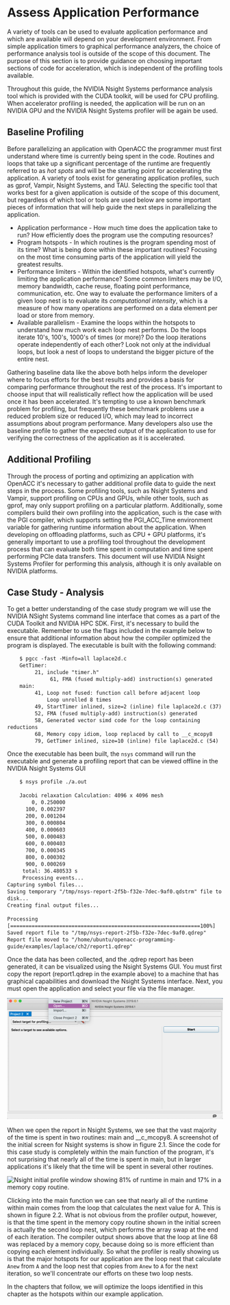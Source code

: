 Assess Application Performance
==============================
A variety of tools can be used to evaluate application performance and
which are available will depend on your development environment. From simple
application timers to graphical performance analyzers, the choice of
performance analysis tool is outside of the scope of this document. The purpose
of this section is to provide guidance on choosing important sections of code
for acceleration, which is independent of the profiling tools available. 

Throughout this guide, the NVIDIA Nsight Systems performance analysis tool which is provided with the CUDA toolkit, will be used for CPU profiling. When accelerator profiling is needed, the application will be run on an NVIDIA GPU and the NVIDIA Nsight Systems profiler will be again be used.

Baseline Profiling
------------------
Before parallelizing an application with OpenACC the programmer must first
understand where time is currently being spent in the code. Routines and loops
that take up a significant percentage of the runtime are frequently referred to
as *hot spots* and will be the starting point for accelerating the application. 
A variety of tools exist for generating application profiles, such as gprof,
Vampir, Nsight Systems, and TAU. Selecting the specific tool that works 
best for a given application is outside of the scope of this document, but regardless 
of which tool or tools are used below are some important pieces of information
that will help guide the next steps in parallelizing the application.

* Application performance - How much time does the application take to run? How
  efficiently does the program use the computing resources? 
* Program hotspots - In which routines is the program spending most of its
  time? What is being done within these important routines? Focusing on the
  most time consuming parts of the application will yield the greatest results.
* Performance limiters - Within the identified hotspots, what's currently
  limiting the application performance? Some common limiters may be I/O, memory
  bandwidth, cache reuse, floating point performance, communication, etc.
  One way to evaluate the performance limiters of a given loop nest is to
  evaluate its *computational intensity*, which is a measure of how many
  operations are performed on a data element per load or store from memory. 
* Available parallelism - Examine the loops within the hotspots to understand
  how much work each loop nest performs. Do the loops iterate 10's, 100's,
  1000's of times (or more)? Do the loop iterations operate independently of
  each other? Look not only at the individual loops, but look a nest of loops
  to understand the bigger picture of the entire nest. 

Gathering baseline data like the above both helps inform the developer where to
focus efforts for the best results and provides a basis for comparing
performance throughout the rest of the process. It's important to choose input
that will realistically reflect how the application will be used once it has
been accelerated. It's tempting to use a known benchmark problem for profiling,
but frequently these benchmark problems use a reduced problem size or reduced
I/O, which may lead to incorrect assumptions about program performance. Many
developers also use the baseline profile to gather the expected output of the
application to use for verifying the correctness of the application as it is
accelerated.

Additional Profiling
--------------------
Through the process of porting and optimizing an application with OpenACC it's
necessary to gather additional profile data to guide the next steps in the
process. Some profiling tools, such as Nsight Systems and Vampir, support profiling on
CPUs and GPUs, while other tools, such as gprof, may
only support profiling on a particular platform. Additionally, some compilers
build their own profiling into the application, such is the case with the PGI
compiler, which supports setting the PGI\_ACC\_Time environment variable for 
gathering runtime information about the application. When developing on
offloading platforms, such as CPU + GPU platforms, it's generally important to
use a profiling tool throughout the development process that can evaluate both
time spent in computation and time spent performing PCIe data transfers. This
document will use NVIDIA Nsight Systems Profiler for performing this analysis, although
it is only available on NVIDIA platforms.

Case Study - Analysis
---------------------
To get a better understanding of the case study program we will use the
NVIDIA NSight Systems command line interface that comes as a part of the CUDA Toolkit and NVIDIA HPC SDK. First,
it's necessary to build the executable. Remember to use the flags included in
the example below to ensure that additional information about how the
compiler optimized the program is displayed. The executable is built with the
following command:

~~~~
    $ pgcc -fast -Minfo=all laplace2d.c
    GetTimer:
         21, include "timer.h"
              61, FMA (fused multiply-add) instruction(s) generated
    main:
         41, Loop not fused: function call before adjacent loop
             Loop unrolled 8 times
         49, StartTimer inlined, size=2 (inline) file laplace2d.c (37)
         52, FMA (fused multiply-add) instruction(s) generated
         58, Generated vector simd code for the loop containing reductions
         68, Memory copy idiom, loop replaced by call to __c_mcopy8
         79, GetTimer inlined, size=10 (inline) file laplace2d.c (54)
~~~~

Once the executable has been built, the `nsys` command will run the
executable and generate a profiling report that can be viewed offline in 
the NVIDIA Nsight Systems GUI

~~~~
    $ nsys profile ./a.out
    
    Jacobi relaxation Calculation: 4096 x 4096 mesh
        0, 0.250000
      100, 0.002397
      200, 0.001204
      300, 0.000804
      400, 0.000603
      500, 0.000483
      600, 0.000403
      700, 0.000345
      800, 0.000302
      900, 0.000269
     total: 36.480533 s
     Processing events...
Capturing symbol files...
Saving temporary "/tmp/nsys-report-2f5b-f32e-7dec-9af0.qdstrm" file to disk...
Creating final output files...

Processing [==============================================================100%]
Saved report file to "/tmp/nsys-report-2f5b-f32e-7dec-9af0.qdrep"
Report file moved to "/home/ubuntu/openacc-programming-guide/examples/laplace/ch2/report1.qdrep"
~~~~

Once the data has been collected, and the .qdrep report has been generated,
it can be visualized using the Nsight Systems GUI. You must first copy the
report (report1.qdrep in the example above) to a machine that has graphical
capabilities and download the Nsight Systems interface. Next, you must open
the application and select your file via the file manager.

![Nsight Systems initial window in the GUI. You must use the toolbar at the top to find your target report file](images/ch2-nsight-open.png)

When we open the report in Nsight Systems, we see that the vast majority of
the time is spent in two routines: main and \_\_c\_mcopy8. A screenshot of
the initial screen for Nsight systems is show in figure 2.1. Since the code
for this case study is completely within the main function of the program,
it's not surprising that nearly all of the time is spent in main, but in
larger applications it's likely that the time will be spent in several other
routines.

![Nsight initial profile window showing 81% of runtime in main and 17% in a
memory copy routine.](images/ch2-nsight-initial.png)

Clicking into the main function we can see that nearly all of the runtime
within main comes from the loop that calculates the next value for A. This is
shown in figure 2.2. What is not obvious from the profiler output,
however, is that the time spent in the memory copy routine shown in the initial
screen is actually the second loop nest, which performs the array swap at the
end of each iteration. The compiler output shows above that the loop at line
68 was replaced by a memory copy, because doing so is more efficient than
copying each element individually. So what the profiler is really showing us
is that the major hotspots for our application are the loop nest that
calculate `Anew` from `A` and the loop nest that copies from `Anew` to `A`
for the next iteration, so we'll concentrate our efforts on these two loop
nests.

In the chapters that follow, we will optimize the loops identified in this
chapter as the hotspots within our example application. 
